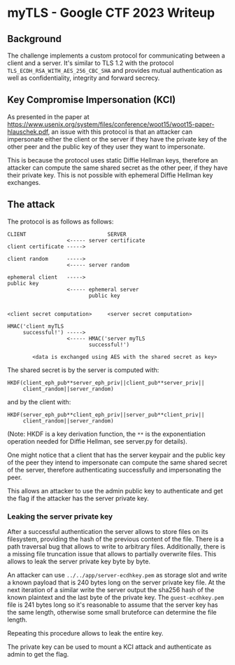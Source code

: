 # myTLS - Google CTF 2023 Writeup

## Background

The challenge implements a custom protocol for communicating between a client
and a server. It's similar to TLS 1.2 with the protocol
`TLS_ECDH_RSA_WITH_AES_256_CBC_SHA` and provides mutual authentication as well
as confidentiality, integrity and forward secrecy.

## Key Compromise Impersonation (KCI)

As presented in the paper at
https://www.usenix.org/system/files/conference/woot15/woot15-paper-hlauschek.pdf,
an issue with this protocol is that an attacker can impersonate either the
client or the server if they have the private key of the other peer and the
public key of they user they want to impersonate.

This is because the protocol uses static Diffie Hellman keys, therefore an
attacker can compute the same shared secret as the other peer, if they have
their private key. This is not possible with ephemeral Diffie Hellman key
exchanges.

## The attack

The protocol is as follows as follows:

```
CLIENT                          SERVER
                   <----- server certificate
client certificate ----->

client random      ----->
                   <----- server random

ephemeral client   ----->
public key
                   <----- ephemeral server
                          public key


<client secret computation>     <server secret computation>

HMAC('client myTLS
     successful!') ----->
                   <----- HMAC('server myTLS
                          successful!')

        <data is exchanged using AES with the shared secret as key>
```

The shared secret is by the server is computed with:

```
HKDF(client_eph_pub**server_eph_priv||client_pub**server_priv||
     client_random||server_random)
```

and by the client with:

```
HKDF(server_eph_pub**client_eph_priv||server_pub**client_priv||
     client_random||server_random)
```

(Note: HKDF is a key derivation function, the `**` is the exponentiation
operation needed for Diffie Hellman, see server.py for details).


One might notice that a client that has the server keypair and the public key
of the peer they intend to impersonate can compute the same shared secret of
the server, therefore authenticating successfully and impersonating the peer.

This allows an attacker to use the admin public key to authenticate and get the
flag if the attacker has the server private key.

### Leaking the server private key

After a successful authentication the server allows to store files on its
filesystem, providing the hash of the previous content of the file.
There is a path traversal bug that allows to write to arbitrary files.
Additionally, there is a missing file truncation issue that allows to partially
overwrite files. This allows to leak the server private key byte by byte.

An attacker can use `../../app/server-ecdhkey.pem` as storage slot and write a
known payload that is 240 bytes long on the server private key file. At the
next iteration of a similar write the server output the sha256 hash of the
known plaintext and the last byte of the private key. The `guest-ecdhkey.pem`
file is 241 bytes long so it's reasonable to assume that the server key has the
same length, otherwise some small bruteforce can determine the file length.

Repeating this procedure allows to leak the entire key.

The private key can be used to mount a KCI attack and authenticate as admin to
get the flag.
